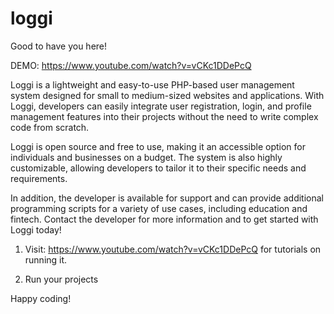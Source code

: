 # loggi
Good to have you here!

DEMO: https://www.youtube.com/watch?v=vCKc1DDePcQ

Loggi is a lightweight and easy-to-use PHP-based user management system designed for small to medium-sized websites and applications. With Loggi, developers can easily integrate user registration, login, and profile management features into their projects without the need to write complex code from scratch.

Loggi is open source and free to use, making it an accessible option for individuals and businesses on a budget. The system is also highly customizable, allowing developers to tailor it to their specific needs and requirements.

In addition, the developer is available for support and can provide additional programming scripts for a variety of use cases, including education and fintech. Contact the developer for more information and to get started with Loggi today!

1. Visit: https://www.youtube.com/watch?v=vCKc1DDePcQ for tutorials on running it.

2. Run your projects

Happy coding!
